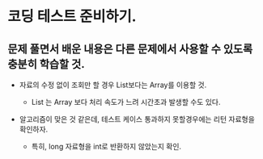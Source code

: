 # 코딩 테스트 준비하기. 
## 문제 풀면서 배운 내용은 다른 문제에서 사용할 수 있도록 충분히 학습할 것.  

- 자료의 수정 없이 조회만 할 경우 List보다는 Array를 이용할 것.
    - List 는 Array 보다 처리 속도가 느려 시간초과 발생할 수도 있다. 

- 알고리즘이 맞은 것 같은데, 테스트 케이스 통과하지 못할경우에는 리턴 자료형을 확인하자.
    - 특히, long 자료형을 int로 반환하지 않았는지 확인.